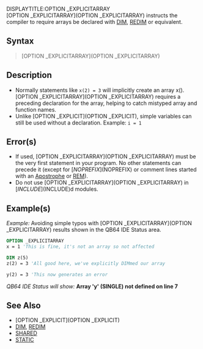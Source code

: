 DISPLAYTITLE:OPTION _EXPLICITARRAY  
[OPTION _EXPLICITARRAY](OPTION _EXPLICITARRAY) instructs the compiler to require arrays be declared with [DIM](DIM), [REDIM](REDIM) or equivalent.

## Syntax

>  [OPTION _EXPLICITARRAY](OPTION _EXPLICITARRAY)


## Description

* Normally statements like `x(2) = 3` will implicitly create an array x(). [OPTION _EXPLICITARRAY](OPTION _EXPLICITARRAY) requires a preceding declaration for the array, helping to catch mistyped array and function names.
* Unlike [OPTION _EXPLICIT](OPTION _EXPLICIT), simple variables can still be used without a declaration. Example: `i = 1`

## Error(s)

* If used, [OPTION _EXPLICITARRAY](OPTION _EXPLICITARRAY) must be the very first statement in your program. No other statements can precede it (except for [$NOPREFIX]($NOPREFIX) or comment lines started with an [Apostrophe](Apostrophe) or [REM](REM)).
* Do not use [OPTION _EXPLICITARRAY](OPTION _EXPLICITARRAY) in [$INCLUDE]($INCLUDE)d modules.


## Example(s)

*Example:* Avoiding simple typos with [OPTION _EXPLICITARRAY](OPTION _EXPLICITARRAY) results shown in the QB64 IDE Status area.

```vb
OPTION _EXPLICITARRAY
x = 1 'This is fine, it's not an array so not affected

DIM z(5)
z(2) = 3 'All good here, we've explicitly DIMmed our array

y(2) = 3 'This now generates an error

```

*QB64 IDE Status will show:*
**Array 'y' (SINGLE) not defined on line 7**


## See Also

* [OPTION _EXPLICIT](OPTION _EXPLICIT)
* [DIM](DIM), [REDIM](REDIM)
* [SHARED](SHARED)
* [STATIC](STATIC)





